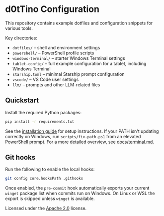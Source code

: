 # d0tTino Configuration

This repository contains example dotfiles and configuration snippets for various tools.

Key directories:

- `dotfiles/` – shell and environment settings
- `powershell/` – PowerShell profile scripts
- `windows-terminal/` – starter Windows Terminal settings
- `tablet-config/` – full example configuration for a tablet, including Windows Terminal
- `starship.toml` – minimal Starship prompt configuration
- `vscode/` – VS Code user settings
- `llm/` – prompts and other LLM-related files

## Quickstart

Install the required Python packages:

```bash
pip install -r requirements.txt
```

See the [installation guide](docs/installation.md) for setup instructions.
If your PATH isn't updating correctly on Windows, run
`scripts/fix-path.ps1` from an elevated PowerShell prompt.
For a more detailed overview, see [docs/terminal.md](docs/terminal.md).

## Git hooks

Run the following to enable the local hooks:

```bash
git config core.hooksPath .githooks
```

Once enabled, the `pre-commit` hook automatically exports your current
`winget` package list when commits run on Windows. On Linux or WSL the
export is skipped unless `winget` is available.

Licensed under the [Apache 2.0](LICENSE) license.
